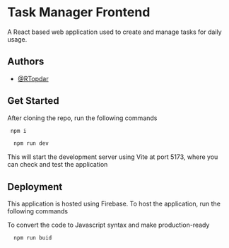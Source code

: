 
# Task Manager Frontend

A React based web application used to create and manage tasks for daily usage.



## Authors

- [@RTopdar](https://www.github.com/RTopdar)

## Get Started

After cloning the repo, run the following commands

 ```bash
  npm i
```
```bash
  npm run dev
```




This will start the development server using Vite at port 5173, where you can check and test the application
## Deployment

This application is hosted using Firebase. To host the application, run the following commands

To convert the code to Javascript syntax and make production-ready
```bash
  npm run buid
```
